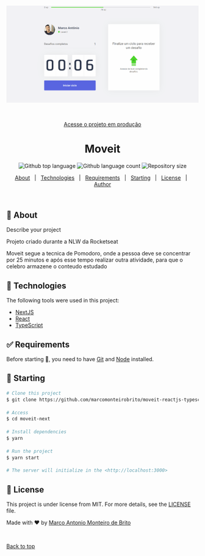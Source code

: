 <div align="center" id="top"> 
  <img src="./public/moveit.gif" alt="Moveit Next" />

&#xa0;

<a href="https://moveit-marcomonteirobrito.vercel.app/">Acesse o projeto em produção</a>

</div>

<h1 align="center">Moveit</h1>

<p align="center">
  <img alt="Github top language" src="https://img.shields.io/github/languages/top/marcomonteirobrito/moveit-reactjs-typescript?color=56BEB8">

  <img alt="Github language count" src="https://img.shields.io/github/languages/count/marcomonteirobrito/moveit-reactjs-typescript?color=56BEB8">

  <img alt="Repository size" src="https://img.shields.io/github/repo-size/marcomonteirobrito/moveit-reactjs-typescript?color=56BEB8">
</p>

<p align="center">
  <a href="#dart-about">About</a> &#xa0; | &#xa0; 
  <a href="#rocket-technologies">Technologies</a> &#xa0; | &#xa0;
  <a href="#white_check_mark-requirements">Requirements</a> &#xa0; | &#xa0;
  <a href="#checkered_flag-starting">Starting</a> &#xa0; | &#xa0;
  <a href="#memo-license">License</a> &#xa0; | &#xa0;
  <a href="https://github.com/marcomonteirobrito" target="_blank">Author</a>
</p>

<br>

## :dart: About

Describe your project

<p>Projeto criado durante a NLW da Rocketseat</p>
<p>Moveit segue a tecnica de Pomodoro, onde a pessoa deve se concentrar por 25 minutos e após esse tempo realizar outra atividade, para que o celebro armazene o conteudo estudado</p>

## :rocket: Technologies

The following tools were used in this project:

-   [NextJS](https://nextjs.org/)
-   [React](https://pt-br.reactjs.org/)
-   [TypeScript](https://www.typescriptlang.org/)

## :white_check_mark: Requirements

Before starting :checkered_flag:, you need to have [Git](https://git-scm.com) and [Node](https://nodejs.org/en/) installed.

## :checkered_flag: Starting

```bash
# Clone this project
$ git clone https://github.com/marcomonteirobrito/moveit-reactjs-typescript

# Access
$ cd moveit-next

# Install dependencies
$ yarn

# Run the project
$ yarn start

# The server will initialize in the <http://localhost:3000>
```

## :memo: License

This project is under license from MIT. For more details, see the [LICENSE](LICENSE.md) file.

Made with :heart: by <a href="https://github.com/marcomonteirobrito" target="_blank">Marco Antonio Monteiro de Brito</a>

&#xa0;

<a href="#top">Back to top</a>
